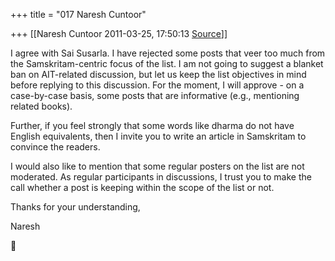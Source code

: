 +++
title = "017 Naresh Cuntoor"

+++
[[Naresh Cuntoor	2011-03-25, 17:50:13 [Source](https://groups.google.com/g/samskrita/c/EBpErRW_-yU)]]



I agree with Sai Susarla. I have rejected some posts that veer too much from the Samskritam-centric focus of the list. I am not going to suggest a blanket ban on AIT-related discussion, but let us keep the list objectives in mind before replying to this discussion. For the moment, I will approve - on a case-by-case basis, some posts that are informative (e.g., mentioning related books).  
  
Further, if you feel strongly that some words like dharma do not have English equivalents, then I invite you to write an article in Samskritam to convince the readers.  
  
I would also like to mention that some regular posters on the list are not moderated. As regular participants in discussions, I trust you to make the call whether a post is keeping within the scope of the list or not.  
  
Thanks for your understanding,  
  
Naresh




